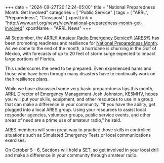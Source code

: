 +++
date = "2024-09-27T20:12:24-05:00"
title = "National Preparedness Month: Get Involved"
categories = [ "Public Service" ]
tags = [ "ARRL", "Preparedness", "Crosspost" ]
xpostLink = "http://www.arrl.org/news/view/national-preparedness-month-get-involved"
xpostName = "ARRL News"
+++

All September, the 
[ARRL® Amateur Radio Emergency Service&reg; (ARES&reg;)][ares]
 has been promoting readiness and resilience for
[National Preparedness Month][npm].
As we come to the end of the month, a hurricane is churning in the Gulf
of Mexico, with forecasts of up to 20 feet of storm surge expected to
impact large portions of Florida.

This underscores the need to be prepared. Even experienced hams and
those who have been through many disasters have to continually work on
their resilience plans.
<!--more-->

While we have discussed some very basic preparedness tips this month,
ARRL Director of Emergency Management Josh Johnston, KE5MHV, hopes
you will put your skills, equipment, and other resources to use in a
group that can make a difference in your community. “If you have the
ability, get plugged into a local ARES group. Using your resources
to assist local responder agencies, volunteer groups, public service
events, and other areas of need are a prime use of amateur radio,” he
said.

ARES members will soon great way to practice those skills in controlled
situations such as Simulated Emergency Tests or local communications
exercises.

On October 5 - 6, Sections will hold a SET, so get involved in your
local drill and make a difference in your community through amateur
radio.

[ares]: http://www.arrl.org/ares
[npm]: http://www.ready.gov/september
